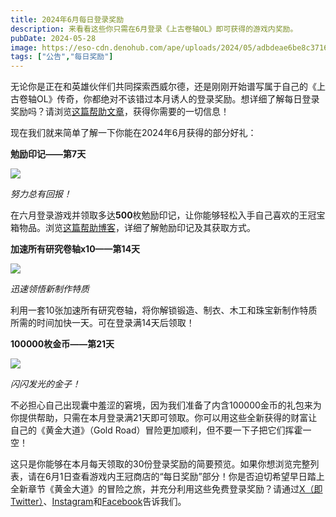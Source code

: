 ```yaml
---
title: 2024年6月每日登录奖励
description: 来看看这些你只需在6月登录《上古卷轴OL》即可获得的游戏内奖励。
pubDate: 2024-05-28
image: https://eso-cdn.denohub.com/ape/uploads/2024/05/adbdeae6be8c3716dffaf6726a3b6e26.jpg
tags: ["公告","每日奖励"]
---
```


无论你是正在和英雄伙伴们共同探索西威尔德，还是刚刚开始谱写属于自己的《上古卷轴OL》传奇，你都绝对不该错过本月诱人的登录奖励。想详细了解每日登录奖励吗？请浏览[这篇帮助文章](https://help.elderscrollsonline.com/#zh-CN/answer/60270)，获得你需要的一切信息！

现在我们就来简单了解一下你能在2024年6月获得的部分好礼：

**勉励印记——第7天**

![](https://eso-cdn.denohub.com/ape/uploads/2023/10/cbf054f9fa4122ee9be26996607da8d2.jpg)

<p class="text-gray-500 text-sm text-center"><i>努力总有回报！</i></p>

在六月登录游戏并领取多达**500**枚勉励印记，让你能够轻松入手自己喜欢的王冠宝箱物品。浏览[这篇帮助博客](/news/post/59925)，详细了解勉励印记及其获取方式。

**加速所有研究卷轴x10——第14天**

![](https://eso-cdn.denohub.com/ape/uploads/2021/11/1b9ed166a516ef5d656a69ce1ce41496.jpg)

<p class="text-gray-500 text-sm text-center"><i>迅速领悟新制作特质</i></p>

利用一套10张加速所有研究卷轴，将你解锁锻造、制衣、木工和珠宝新制作特质所需的时间加快一天。可在登录满14天后领取！

**100000枚金币——第21天**

![](https://eso-cdn.denohub.com/ape/uploads/2024/05/4fd2fa272aef9a9fb443be645a775da3.png)

<p class="text-gray-500 text-sm text-center"><i>闪闪发光的金子！</i></p>

不必担心自己出现囊中羞涩的窘境，因为我们准备了内含100000金币的礼包来为你提供帮助，只需在本月登录满21天即可领取。你可以用这些全新获得的财富让自己的《黄金大道》（Gold
Road）冒险更加顺利，但不要一下子把它们挥霍一空！

这只是你能够在本月每天领取的30份登录奖励的简要预览。如果你想浏览完整列表，请在6月1日查看游戏内王冠商店的“每日奖励”部分！你是否迫切希望早日踏上全新章节《黄金大道》的冒险之旅，并充分利用这些免费登录奖励？请通过[X（即Twitter）](https://twitter.com/TESOnline)、[Instagram](https://www.instagram.com/elderscrollsonline/)和[Facebook](https://www.facebook.com/elderscrollsonline)告诉我们。 

